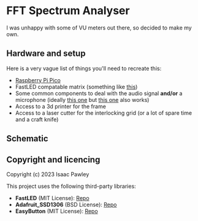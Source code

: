 # FFT Spectrum Analyser
I was unhappy with some of VU meters out there, so decided to make my own.

## Hardware and setup
Here is a very vague list of things you'll need to recreate this:
- [Raspberry Pi Pico]([url](https://www.raspberrypi.com/products/raspberry-pi-pico/)https://www.raspberrypi.com/products/raspberry-pi-pico/)
- FastLED compatable matrix (something like [this]([url](https://www.adafruit.com/product/2547)https://www.adafruit.com/product/2547))
- Some common components to deal with the audio signal **and/or** a microphone (ideally [this one]([url](https://www.adafruit.com/product/1713)https://www.adafruit.com/product/1713) but [this one]([url](https://www.adafruit.com/product/1063)https://www.adafruit.com/product/1063) also works)
- Access to a 3d printer for the frame
- Access to a laser cutter for the interlocking grid (or a lot of spare time and a craft knife)

## Schematic


## Copyright and licencing

Copyright (c) 2023 Isaac Pawley

This project uses the following third-party libraries:
- **FastLED** (MIT License): [Repo]([url](https://github.com/FastLED/FastLED))
- **Adafruit_SSD1306** (BSD License): [Repo]([url](https://github.com/adafruit/Adafruit_SSD1306)https://github.com/adafruit/Adafruit_SSD1306)
- **EasyButton** (MIT License): [Repo]([url](https://github.com/evert-arias/EasyButton)https://github.com/evert-arias/EasyButton)
